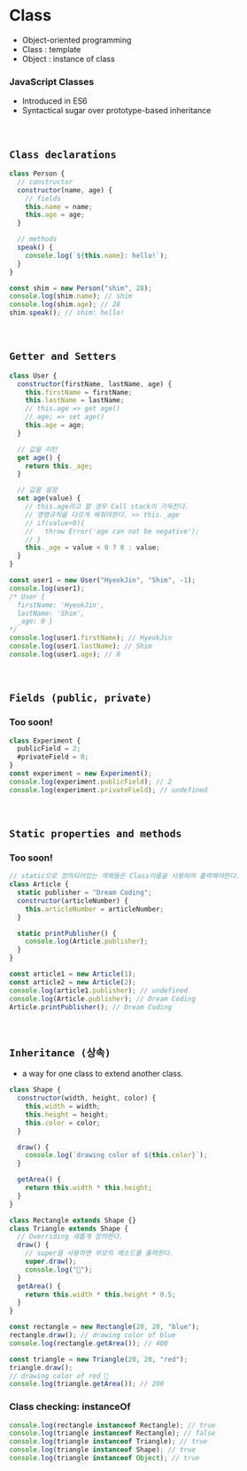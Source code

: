 # Class

- Object-oriented programming
- Class : template
- Object : instance of class

### JavaScript Classes

- Introduced in ES6
- Syntactical sugar over prototype-based inheritance

<br/>

## `Class declarations`

```javascript
class Person {
  // constructor
  constructor(name, age) {
    // fields
    this.name = name;
    this.age = age;
  }

  // methods
  speak() {
    console.log(`${this.name}: hello!`);
  }
}

const shim = new Person("shim", 28);
console.log(shim.name); // shim
console.log(shim.age); // 28
shim.speak(); // shim: hello!
```

<br/>

## `Getter and Setters`

```javascript
class User {
  constructor(firstName, lastName, age) {
    this.firstName = firstName;
    this.lastName = lastName;
    // this.age => get age()
    // age; => set age()
    this.age = age;
  }

  // 값을 리턴
  get age() {
    return this._age;
  }

  // 값을 설정
  set age(value) {
    // this.age라고 할 경우 Call stack이 가득찬다.
    // 명명규칙을 다르게 해줘야한다. >> this._age
    // if(value<0){
    //   throw Error('age can not be negative');
    // }
    this._age = value < 0 ? 0 : value;
  }
}

const user1 = new User("HyeokJin", "Shim", -1);
console.log(user1);
/* User { 
  firstName: 'HyeokJin', 
  lastName: 'Shim', 
  _age: 0 }
*/
console.log(user1.firstName); // HyeokJin
console.log(user1.lastName); // Shim
console.log(user1.age); // 0
```

<br/>

## `Fields (public, private)`

### Too soon!

```javascript
class Experiment {
  publicField = 2;
  #privateField = 0;
}
const experiment = new Experiment();
console.log(experiment.publicField); // 2
console.log(experiment.privateField); // undefined
```

<br/>

## `Static properties and methods`

### Too soon!

```javascript
// static으로 정의되어있는 객체들은 Class이름을 사용하여 출력해야한다.
class Article {
  static publisher = "Dream Coding";
  constructor(articleNumber) {
    this.articleNumber = articleNumber;
  }

  static printPublisher() {
    console.log(Article.publisher);
  }
}

const article1 = new Article(1);
const article2 = new Article(2);
console.log(article1.publisher); // undefined
console.log(Article.publisher); // Dream Coding
Article.printPublisher(); // Dream Coding
```

<br/>

## `Inheritance (상속)`

- a way for one class to extend another class.

```javascript
class Shape {
  constructor(width, height, color) {
    this.width = width;
    this.height = height;
    this.color = color;
  }

  draw() {
    console.log(`drawing color of ${this.color}`);
  }

  getArea() {
    return this.width * this.height;
  }
}

class Rectangle extends Shape {}
class Triangle extends Shape {
  // Overriding 새롭게 정의한다.
  draw() {
    // super을 사용하면 부모의 메소드를 출력한다.
    super.draw();
    console.log("🔺");
  }
  getArea() {
    return this.width * this.height * 0.5;
  }
}

const rectangle = new Rectangle(20, 20, "blue");
rectangle.draw(); // drawing color of blue
console.log(rectangle.getArea()); // 400

const triangle = new Triangle(20, 20, "red");
triangle.draw();
// drawing color of red 🔺
console.log(triangle.getArea()); // 200
```

### Class checking: instanceOf

```javascript
console.log(rectangle instanceof Rectangle); // true
console.log(triangle instanceof Rectangle); // false
console.log(triangle instanceof Triangle); // true
console.log(triangle instanceof Shape); // true
console.log(triangle instanceof Object); // true
```
